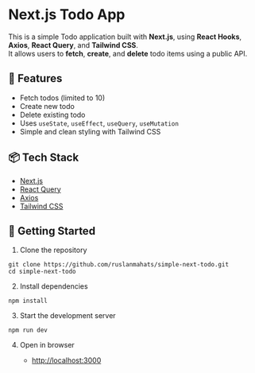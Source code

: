 # Next.js Todo App

This is a simple Todo application built with **Next.js**, using **React Hooks**, **Axios**, **React Query**, and **Tailwind CSS**.  
It allows users to **fetch**, **create**, and **delete** todo items using a public API.

## 🚀 Features

- Fetch todos (limited to 10)
- Create new todo
- Delete existing todo
- Uses `useState`, `useEffect`, `useQuery`, `useMutation`
- Simple and clean styling with Tailwind CSS

## 📦 Tech Stack

- [Next.js](https://nextjs.org/)
- [React Query](https://tanstack.com/query/latest)
- [Axios](https://axios-http.com/)
- [Tailwind CSS](https://tailwindcss.com/)

## 🔧 Getting Started

1.  Clone the repository

```
git clone https://github.com/ruslanmahats/simple-next-todo.git
cd simple-next-todo
```

2.  Install dependencies

```
npm install
```

3.  Start the development server

```
npm run dev
```

4.  Open in browser

    - [http://localhost:3000](http://localhost:3000)
